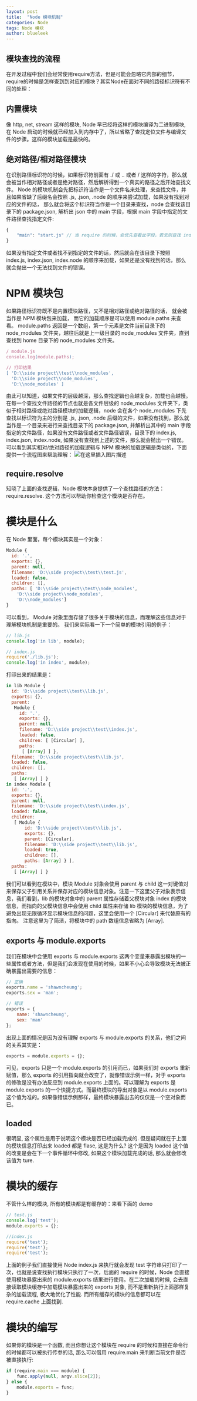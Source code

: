 ```yaml
---
layout: post
title:  "Node 模块机制"
categories: Node
tags: Node 模块
author: blueleek
---
```



## 模块查找的流程
在开发过程中我们会经常使用require方法，但是可能会忽略它内部的细节，require的时候是怎样查到到对应的模块？其实Node在面对不同的路径标识符有不同的处理：






## 内置模块
像 http, net, stream 这样的模块, Node 早已经将这样的模块编译为二进制模块, 在 Node 启动的时候就已经加入到内存中了，所以省略了查找定位文件与编译文件的步骤。这样的模块加载是最快的。

## 绝对路径/相对路径模块
在识别路径标识符的时候，如果标识符前面有 ./ 或 .. 或者 / 这样的字符，那么就会被当作相对路径或者是绝对路径，然后解析得到一个真实的路径之后开始查找文件。
Node 的模块机制会先把标识符当作是一个文件名来处理，来查找文件，并且如果省缺了后缀名会按照 .js, .json, .node 的顺序来尝试加载，如果没有找到对应的文件的话， 那么就会将这个标识符当作是一个目录来查找，node 会查找该目录下的 package.json, 解析出 json 中的 main 字段，根据 main 字段中指定的文件路径查找指定文件:

```javascript
{
    "main": "start.js" // 当 require 的时候，会优先查看此字段，若无则查找 index.js/index.json/index.node
}
```
如果没有指定文件或者找不到指定的文件的话，然后就会在该目录下按照 index.js, index.json, index.node 的顺序来加载，如果还是没有找到的话，那么就会抛出一个无法找到文件的错误。

# NPM 模块包
如果路径标识符既不是内置模块路径，又不是相对路径或绝对路径的话， 就会被当作是 NPM 模块包来加载， 而它的加载顺序是可以使用 module.paths 来查看。
module.paths 返回是一个数组，第一个元素是文件当前目录下的 node_modules 文件夹，越往后就是上一级目录的 node_modules 文件夹，直到查找到 home 目录下的 node_modules 文件夹。

```javascript
/ module.js
console.log(module.paths);

// 打印结果
[ 'D:\\side project\\test\\node_modules',
  'D:\\side project\\node_modules',
  'D:\\node_modules' ]
```


由此可以知道，如果文件的层级越深，那么查找逻辑也会越复杂，加载也会越慢。
在每一个查找文件路径的节点也就是各文件层级的 node_modules 文件夹下，类似于相对路径或绝对路径模块的加载逻辑，node 会在各个 node_modules 下先查找以标识符为主的分别是 .js, .json, .node 后缀的文件，如果没有找到，那么就当作是一个目录来进行来查找目录下的 package.json, 并解析出其中的 main 字段指定的文件路径，如果没有文件路径或者文件路径错误，目录下的 index.js, index.json, index.node, 如果没有查找到上述的文件，那么就会抛出一个错误。
可以看到其实相对/绝对路径的加载逻辑与 NPM 模块的加载逻辑是类似的，下面提供一个流程图来帮助理解：
![在这里插入图片描述](https://img-blog.csdnimg.cn/20191112160605733.png?x-oss-process=image/watermark,type_ZmFuZ3poZW5naGVpdGk,shadow_10,text_aHR0cHM6Ly9ibG9nLmNzZG4ubmV0L2hodGh3eA==,size_16,color_FFFFFF,t_70)

## require.resolve
知晓了上面的查找逻辑，Node 模块本身提供了一个查找路径的方法：require.resolve. 这个方法可以帮助你检查这个模块是否存在。

# 模块是什么
在 Node 里面，每个模块其实是一个对象：

```javascript
Module {
  id: '.',
  exports: {},
  parent: null,
  filename: 'D:\\side project\\test\\test.js',
  loaded: false,
  children: [],
  paths: [ 'D:\\side project\\test\\node_modules',
    'D:\\side project\\node_modules',
    'D:\\node_modules'] 
}
```
可以看到， Module 对象里面存储了很多关于模块的信息，而理解这些信息对于理解模块机制是重要的。
我们来实际看一下一个简单的模块引用的例子：

```javascript
// lib.js
console.log('in lib', module);

// index.js
require('./lib.js');
console.log('in index', module);
```
打印出来的结果是：

```javascript
in lib Module {
  id: 'D:\\side project\\test\\lib.js',
  exports: {},
  parent:
   Module {
     id: '.',
     exports: {},
     parent: null,
     filename: 'D:\\side project\\test\\index.js',
     loaded: false,
     children: [ [Circular] ],
     paths:
      [ [Array] ] },
  filename: 'D:\\side project\\test\\lib.js',
  loaded: false,
  children: [],
  paths:
   [ [Array] ] }
in index Module {
  id: '.',
  exports: {},
  parent: null,
  filename: 'D:\\side project\\test\\index.js',
  loaded: false,
  children:
   [ Module {
       id: 'D:\\side project\\test\\lib.js',
       exports: {},
       parent: [Circular],
       filename: 'D:\\side project\\test\\lib.js',
       loaded: true,
       children: [],
       paths: [Array] } ],
  paths:
   [ [Array] ] }
```
我们可以看到在模块中，模块 Module 对象会使用 parent 与 child 这一对键值对来保存父子引用关系并保存对应的模块信息对象。注意一下这里父子对象表示信息，我们看到，lib 的模块对象中的 parent 属性存储着父模块对象 index 的模块信息，而指向的父模块信息中会使用 child 属性来存储 lib 模块的模块信息，为了避免出现无限循环显示模块信息的问题，这里会使用一个 [Circular] 来代替原有的指向。
注意这里为了简洁，将模块中的 path 数组信息省略为 [Array].

## exports 与 module.exports
我们在模块中会使用 exports 与 module.exports 这两个变量来暴露出模块的一些属性或者方法，但是我们会发现在使用的时候，如果不小心会导致模块无法被正确暴露出需要的信息：

```javascript
// 正确
exports.name = 'shawncheung';
exports.sex = 'man';

// 错误
exports = {
    name: 'shawncheung',
    sex: 'man'
};
```
出现上面的情况是因为没有理解 exports 与 module.exports 的关系，他们之间的关系其实是：

```javascript
exports = module.exports = {};
```
可见，exports 只是一个 module.exports 的引用而已，如果我们对 exports 重新赋值，那么 exports 的引用指向就会改变了，就像错误示例一样，对于 exports 的修改是没有办法反应到 module.exports 上面的。可以理解为 exports 是 module.exports 的一个快捷方式。而最终模块的导出对象是以 module.exports 这个值为准的。如果像错误示例那样，最终模块暴露出去的仅仅是一个空对象而已。

## loaded
很明显, 这个属性是用于说明这个模块是否已经加载完成的. 但是疑问就在于上面的模块信息打印出来 loaded 都是 flase, 这是为什么? 这个是因为 loaded 这个值的改变是会在下一个事件循环中修改, 如果这个模块加载完成的话, 那么就会修改该值为 ture.

# 模块的缓存

不管什么样的模块, 所有的模块都是有缓存的：来看下面的 demo

```javascript
// test.js
console.log('test');
module.exports = {};

//index.js
require('test');
require('test');
require('test');
```
上面的例子我们直接使用 Node index.js 来执行就会发现 test 字符串只打印了一次，也就是说查找执行模块只执行了一次，后面的 require 的时候，Node 会直接使用模块暴露出来的 module.exports 结果进行使用。在二次加载的时候, 会去直接读取模块缓存中加载模块暴露出来的 exports 对象, 而不是重新执行上面那样复杂的加载流程, 极大地优化了性能. 而所有缓存的模块的信息都可以在 require.cache 上面找到.

# 模块的编写
如果你的模块是一个函数, 而且你想让这个模块在 require 的时候和直接在命令行的时候都可以被执行传参的话, 那么可以借用 require.main 来判断当前文件是否被直接执行:

```javascript
if (require.main === module) {
    func.apply(null, argv.slice[2]);
} else {
    module.exports = func;
}
```















